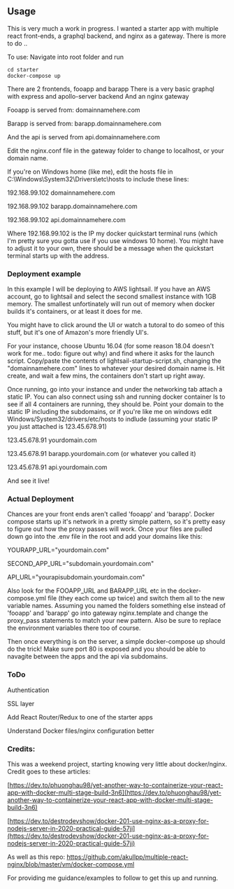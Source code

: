 ## Usage
This is very much a work in progress. I wanted a starter app with multiple react front-ends, a graphql backend, and nginx as a gateway.  There is more to do .. 

To use: Navigate into root folder and run 
```
cd starter
docker-compose up
```
There are 2 frontends, fooapp and barapp
There is a very basic graphql with express and apollo-server backend
And an nginx gateway

Fooapp is served from: domainnamehere.com

Barapp is served from: barapp.domainnamehere.com

And the api is served from api.domainnamehere.com

Edit the nginx.conf file in the gateway folder to change to localhost, or your domain name. 

If you're on Windows home (like me), edit the hosts file in C:\Windows\System32\Drivers\etc\hosts to include these lines:

192.168.99.102 domainnamehere.com

192.168.99.102 barapp.domainnamehere.com

192.168.99.102 api.domainnamehere.com

Where 192.168.99.102 is the IP my docker quickstart terminal runs (which I'm pretty sure you gotta use if you use windows 10 home). You might have to adjust it to your own, there should be a message when the quickstart terminal starts up with the address. 

### Deployment example 

In this example I will be deploying to AWS lightsail. If you have an AWS account, go to lightsail and select the second smallest instance with 1GB memory. The smallest unfortinately will run out of memory when docker builds it's containers, or at least it does for me.

You might have to click around the UI or watch a tutoral to do someo of this stuff, but it's one of Amazon's more friendly UI's.

For your instance, choose Ubuntu 16.04 (for some reason 18.04 doesn't work for me.. todo: figure out why) and find where it asks for the launch script. Copy/paste the contents of lightsail-startup-script.sh, changing the "domainnamehere.com" lines to whatever your desired domain name is. Hit create, and wait a few mins, the containers don't start up right away.

Once running, go into your instance and under the networking tab attach a static IP. You can also connect using ssh and running docker container ls to see if all 4 containers are running, they should be. Point your domain to the static IP including the subdomains, or if you're like me on windows edit Windows/System32/drivers/etc/hosts to indlude (assuming your static IP you just attached is 123.45.678.91)

123.45.678.91 yourdomain.com

123.45.678.91 barapp.yourdomain.com (or whatever you called it)

123.45.678.91 api.yourdomain.com

And see it live! 

### Actual Deployment

Chances are your front ends aren't called 'fooapp' and 'barapp'. Docker compose starts up it's network in a pretty simple pattern, so it's pretty easy to figure out how the proxy passes will work. Once your files are pulled down go into the .env file in the root and add your domains like this:

YOURAPP_URL="yourdomain.com"

SECOND_APP_URL="subdomain.yourdomain.com"

API_URL="yourapisubdomain.yourdomain.com" 

Also look for the FOOAPP_URL and BARAPP_URL etc in the docker-compose.yml file (they each come up twice) and switch them all to the new variable names. Assuming you named the folders something else instead of 'fooapp' and 'barapp' go into gateway nginx.template and change the proxy_pass statements to match your new pattern. Also be sure to replace the environment variables there too of course. 

Then once everything is on the server, a simple docker-compose up should do the trick! Make sure port 80 is exposed and you should be able to navagite between the apps and the api via subdomains.


### ToDo 

Authentication

SSL layer

Add React Router/Redux to one of the starter apps

Understand Docker files/nginx configuration better

### Credits:
This was a weekend project, starting knowing very little about docker/nginx. Credit goes to these articles: 

[https://dev.to/phuonghau98/yet-another-way-to-containerize-your-react-app-with-docker-multi-stage-build-3n6](https://dev.to/phuonghau98/yet-another-way-to-containerize-your-react-app-with-docker-multi-stage-build-3n6)

[https://dev.to/destrodevshow/docker-201-use-nginx-as-a-proxy-for-nodejs-server-in-2020-practical-guide-57ji](https://dev.to/destrodevshow/docker-201-use-nginx-as-a-proxy-for-nodejs-server-in-2020-practical-guide-57ji)

As well as this repo: https://github.com/akullpp/multiple-react-nginx/blob/master/vm/docker-compose.yml

For providing me guidance/examples to follow to get this up and running.
